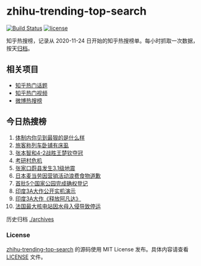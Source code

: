 # zhihu-trending-top-search

[![Build Status](https://github.com/justjavac/zhihu-trending-top-search/workflows/ci/badge.svg?branch=main)](https://github.com/justjavac/zhihu-trending-top-search/actions)
[![license](https://img.shields.io/github/license/justjavac/zhihu-trending-top-search)](https://github.com/justjavac/zhihu-trending-top-search/blob/main/LICENSE)

知乎热搜榜，记录从 2020-11-24
日开始的知乎热搜榜单。每小时抓取一次数据，按天[归档](./archives)。

## 相关项目

- [知乎热门话题](https://github.com/justjavac/zhihu-trending-hot-questions)
- [知乎热门视频](https://github.com/justjavac/zhihu-trending-hot-video)
- [微博热搜榜](https://github.com/justjavac/weibo-trending-hot-search)

## 今日热搜榜

<!-- BEGIN -->
<!-- 最后更新时间 Fri Aug 15 2025 07:13:08 GMT+0800 (China Standard Time) -->

1. [体制内你见到最狠的是什么样](https://www.zhihu.com/search?q=体制内你见到最狠的是什么样)
1. [旅客称列车卧铺有床虱](https://www.zhihu.com/search?q=旅客称列车卧铺有床虱)
1. [张本智和4-2战胜王楚钦夺冠](https://www.zhihu.com/search?q=张本智和4-2战胜王楚钦夺冠)
1. [考研村危机](https://www.zhihu.com/search?q=考研村危机)
1. [张家口蔚县发生3.1级地震](https://www.zhihu.com/search?q=张家口蔚县发生3.1级地震)
1. [日本麦当劳因营销活动浪费食物道歉](https://www.zhihu.com/search?q=日本麦当劳因营销活动浪费食物道歉)
1. [首批5个国家公园完成确权登记](https://www.zhihu.com/search?q=首批5个国家公园完成确权登记)
1. [印度3A大作公开实机演示](https://www.zhihu.com/search?q=印度3A大作公开实机演示)
1. [印度3A大作《释放阿凡达》](https://www.zhihu.com/search?q=印度3A大作《释放阿凡达》)
1. [法国最大核电站因水母入侵导致停运](https://www.zhihu.com/search?q=法国最大核电站因水母入侵导致停运)

<!-- END -->

历史归档 [./archives](./archives)

### License

[zhihu-trending-top-search](https://github.com/justjavac/zhihu-trending-top-search)
的源码使用 MIT License 发布。具体内容请查看 [LICENSE](./LICENSE) 文件。
